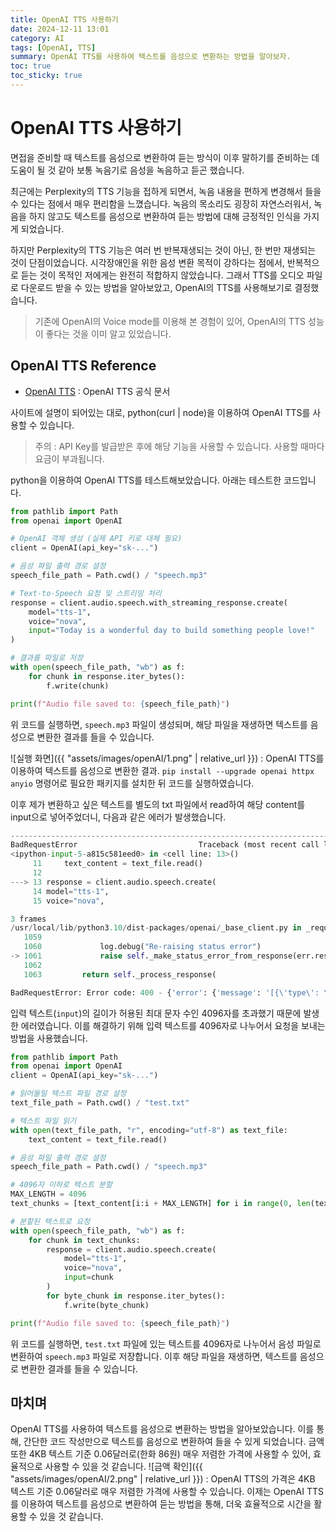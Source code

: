 ```yaml
---
title: OpenAI TTS 사용하기
date: 2024-12-11 13:01
category: AI
tags: [OpenAI, TTS]
summary: OpenAI TTS를 사용하여 텍스트를 음성으로 변환하는 방법을 알아보자.
toc: true
toc_sticky: true
---
```


# OpenAI TTS 사용하기
면접을 준비할 때 텍스트를 음성으로 변환하여 듣는 방식이 이후 말하기를 준비하는 데 도움이 될 것 같아 보통 녹음기로 음성을 녹음하고 듣곤 했습니다. 

최근에는 Perplexity의 TTS 기능을 접하게 되면서, 녹음 내용을 편하게 변경해서 들을 수 있다는 점에서 매우 편리함을 느꼈습니다. 녹음의 목소리도 굉장히 자연스러워서, 녹음을 하지 않고도 텍스트를 음성으로 변환하여 듣는 방법에 대해 긍정적인 인식을 가지게 되었습니다.

하지만 Perplexity의 TTS 기능은 여러 번 반복재생되는 것이 아닌, 한 번만 재생되는 것이 단점이었습니다. 시각장애인을 위한 음성 변환 목적이 강하다는 점에서, 반복적으로 듣는 것이 목적인 저에게는 완전히 적합하지 않았습니다. 그래서 TTS를 오디오 파일로 다운로드 받을 수 있는 방법을 알아보았고, OpenAI의 TTS를 사용해보기로 결정했습니다. 
> 기존에 OpenAI의 Voice mode를 이용해 본 경험이 있어, OpenAI의 TTS 성능이 좋다는 것을 이미 알고 있었습니다.

## OpenAI TTS Reference
- [OpenAI TTS](https://platform.openai.com/docs/guides/text-to-speech) : OpenAI TTS 공식 문서

사이트에 설명이 되어있는 대로, python(curl | node)을 이용하여 OpenAI TTS를 사용할 수 있습니다. 
> 주의 : API Key를 발급받은 후에 해당 기능을 사용할 수 있습니다. 사용할 때마다 요금이 부과됩니다.

python을 이용하여 OpenAI TTS를 테스트해보았습니다. 아래는 테스트한 코드입니다.

```python
from pathlib import Path
from openai import OpenAI

# OpenAI 객체 생성 (실제 API 키로 대체 필요)
client = OpenAI(api_key="sk-...")

# 음성 파일 출력 경로 설정
speech_file_path = Path.cwd() / "speech.mp3"

# Text-to-Speech 요청 및 스트리밍 처리
response = client.audio.speech.with_streaming_response.create(
    model="tts-1",
    voice="nova",
    input="Today is a wonderful day to build something people love!"
)

# 결과를 파일로 저장
with open(speech_file_path, "wb") as f:
    for chunk in response.iter_bytes():
        f.write(chunk)

print(f"Audio file saved to: {speech_file_path}")
```

위 코드를 실행하면, `speech.mp3` 파일이 생성되며, 해당 파일을 재생하면 텍스트를 음성으로 변환한 결과를 들을 수 있습니다.

![실행 화면]({{ "assets/images/openAI/1.png" | relative_url }}) : OpenAI TTS를 이용하여 텍스트를 음성으로 변환한 결과. `pip install --upgrade openai httpx anyio` 명령어로 필요한 패키지를 설치한 뒤 코드를 실행하였습니다.

이후 제가 변환하고 싶은 텍스트를 별도의 txt 파일에서 read하여 해당 content를 input으로 넣어주었더니, 다음과 같은 에러가 발생했습니다.

```python
---------------------------------------------------------------------------
BadRequestError                           Traceback (most recent call last)
<ipython-input-5-a815c581eed0> in <cell line: 13>()
     11     text_content = text_file.read()
     12 
---> 13 response = client.audio.speech.create(
     14 model="tts-1",
     15 voice="nova",

3 frames
/usr/local/lib/python3.10/dist-packages/openai/_base_client.py in _request(self, cast_to, options, retries_taken, stream, stream_cls)
   1059 
   1060             log.debug("Re-raising status error")
-> 1061             raise self._make_status_error_from_response(err.response) from None
   1062 
   1063         return self._process_response(

BadRequestError: Error code: 400 - {'error': {'message': '[{\'type\': \'string_too_long\', \'loc\': (\'body\', \'input\'), \'msg\': \'String should have at most 4096 characters\', \'input\': "\\nI am an applicant deeply interested in efficient system management and stable infrastructure operations. During university, I explored a variety of development fields, including frontend, backend, AI, embedded systems, and web/app development...
```
입력 텍스트(`input`)의 길이가 허용된 최대 문자 수인 4096자를 초과했기 때문에 발생한 에러였습니다. 이를 해결하기 위해 입력 텍스트를 4096자로 나누어서 요청을 보내는 방법을 사용했습니다.

```python
from pathlib import Path
from openai import OpenAI
client = OpenAI(api_key="sk-...")

# 읽어들일 텍스트 파일 경로 설정
text_file_path = Path.cwd() / "test.txt"

# 텍스트 파일 읽기
with open(text_file_path, "r", encoding="utf-8") as text_file:
    text_content = text_file.read()

# 음성 파일 출력 경로 설정
speech_file_path = Path.cwd() / "speech.mp3"

# 4096자 이하로 텍스트 분할
MAX_LENGTH = 4096
text_chunks = [text_content[i:i + MAX_LENGTH] for i in range(0, len(text_content), MAX_LENGTH)]

# 분할된 텍스트로 요청
with open(speech_file_path, "wb") as f:
    for chunk in text_chunks:
        response = client.audio.speech.create(
            model="tts-1",
            voice="nova",
            input=chunk
        )
        for byte_chunk in response.iter_bytes():
            f.write(byte_chunk)

print(f"Audio file saved to: {speech_file_path}")
```

위 코드를 실행하면, `test.txt` 파일에 있는 텍스트를 4096자로 나누어서 음성 파일로 변환하여 `speech.mp3` 파일로 저장합니다. 이후 해당 파일을 재생하면, 텍스트를 음성으로 변환한 결과를 들을 수 있습니다.

## 마치며
OpenAI TTS를 사용하여 텍스트를 음성으로 변환하는 방법을 알아보았습니다. 이를 통해, 간단한 코드 작성만으로 텍스트를 음성으로 변환하여 들을 수 있게 되었습니다. 
금액 또한 4KB 텍스트 기준 0.06달러로(한화 86원) 매우 저렴한 가격에 사용할 수 있어, 효율적으로 사용할 수 있을 것 같습니다. 
![금액 확인]({{ "assets/images/openAI/2.png" | relative_url }}) : OpenAI TTS의 가격은 4KB 텍스트 기준 0.06달러로 매우 저렴한 가격에 사용할 수 있습니다.
이제는 OpenAI TTS를 이용하여 텍스트를 음성으로 변환하여 듣는 방법을 통해, 더욱 효율적으로 시간을 활용할 수 있을 것 같습니다.